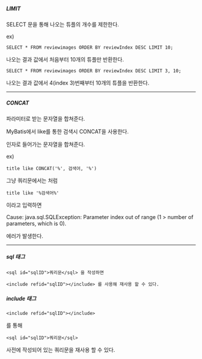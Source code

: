 ##### LIMIT

SELECT 문을 통해 나오는 튜플의 개수를 제한한다.

ex)

	SELECT * FROM reviewimages ORDER BY reviewIndex DESC LIMIT 10;
	
나오는 결과 값에서 처음부터 10개의 튜플만 반환한다.

	SELECT * FROM reviewimages ORDER BY reviewIndex DESC LIMIT 3, 10;
	
나오는 결과 값에서 4(index 3)번째부터 10개의 튜플을 반환한다.

---

##### CONCAT

파라미터로 받는 문자열을 합쳐준다.

MyBatis에서 like를 통한 검색시 CONCAT을 사용한다.

인자로 들어가는 문자열을 합쳐준다.

ex)

	title like CONCAT('%', 검색어, '%')

그냥 쿼리문에서는 처럼

	title like '%검색어%'
	
이라고 입력하면

Cause: java.sql.SQLException: Parameter index out of range (1 > number of parameters, which is 0).

에러가 발생한다.

---

##### sql 태그

	<sql id="sqlID">쿼리문</sql> 을 작성하면 

	<include refid="sqlID"></include> 를 사용해 재사용 할 수 있다.

##### include 태그

	<include refid="sqlID"></include>

를 통해 

	<sql id="sqlID">쿼리문</sql>
	
사전에 작성되어 있는 쿼리문을 재사용 할 수 있다.